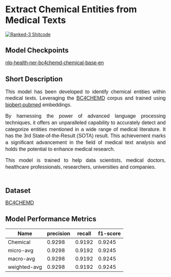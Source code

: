 # Extract Chemical Entities from Medical Texts
[![Ranked-3 Shitcode](https://img.shields.io/badge/Ranked_3-Named_Entity_Recognition_(NER)_on_BC4CHEMD-blue)](https://paperswithcode.com/sota/named-entity-recognition-on-bc4chemd)

## Model Checkpoints
<p><span style="font-family: &quot;IBM Plex Sans&quot;, sans-serif; font-size: 16px;"><a href="https://huggingface.co/aimped/nlp-health-ner-bc4chemd-chemical-base-en">nlp-health-ner-bc4chemd-chemical-base-en</a></span></p>

## Short Description
<p style="line-height: 1.3; text-align: justify;"><span style="font-family: &quot;IBM Plex Sans&quot;, sans-serif; font-size: 16px;">This model has been developed to identify chemical entities within medical texts. Leveraging the <a href="https://github.com/cambridgeltl/MTL-Bioinformatics-2016/tree/master/data">BC4CHEMD</a> corpus and trained using <a href="https://github.com/dmis-lab/biobert">biobert-pubmed</a> embeddings. </span></p>
<p style="line-height: 1.3; text-align: justify;"><span style="font-family: &quot;IBM Plex Sans&quot;, sans-serif; font-size: 16px;">By harnessing the power of advanced language processing techniques, it offers an unparalleled capability to accurately detect and categorize entities mentioned in a wide range of medical literature. It has the 3rd State-of-the-Result (SOTA) result. This achievement marks a significant advancement in the field of medical text analysis and holds the potential to enhance medical research.</span></p>
<p style="line-height: 1.3; text-align: justify;"><span style="font-family: &quot;IBM Plex Sans&quot;, sans-serif; font-size: 16px;">This model is trained to help data scientists, medical doctors, healthcare professionals, researchers, universities and companies.<br><br></span></p>

## Dataset
<p><span style="font-family: &quot;IBM Plex Sans&quot;, sans-serif; font-size: 16px;"><a href="https://biocreative.bioinformatics.udel.edu/resources/biocreative-iv/chemdner-corpus/">BC4CHEMD</a></span></p>

## Model Performance Metrics
| Name         | precision | recall | f1-score |
|--------------|-----------|--------|----------|
| Chemical     | 0.9298    | 0.9192 | 0.9245   |
| micro-avg    | 0.9298    | 0.9192 | 0.9245   |
| macro-avg    | 0.9298    | 0.9192 | 0.9245   |
| weighted-avg | 0.9298    | 0.9192 | 0.9245   |